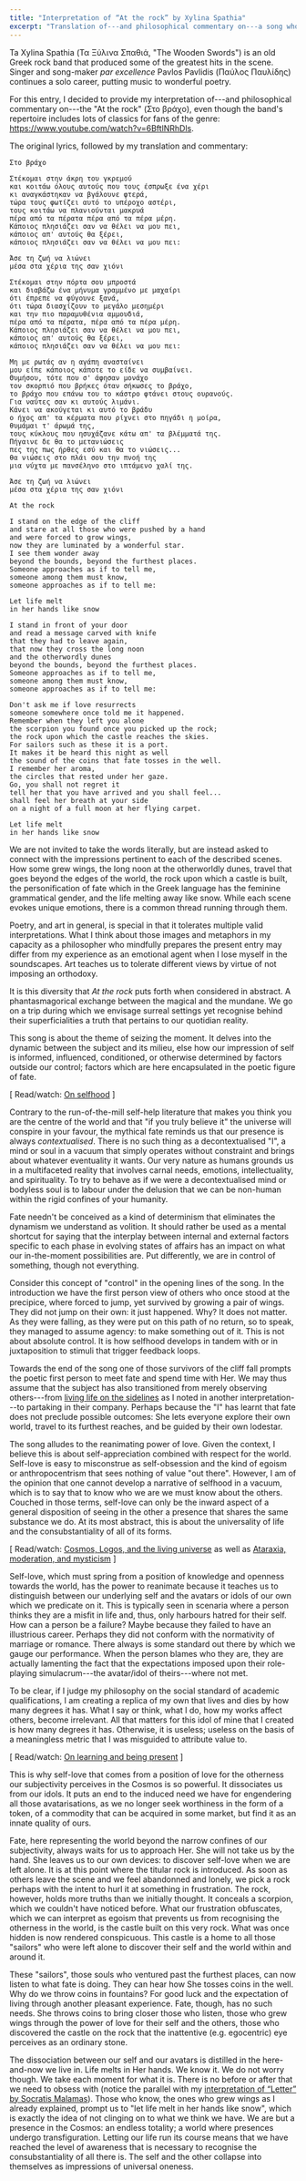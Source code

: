 ```yaml
---
title: "Interpretation of “At the rock” by Xylina Spathia"
excerpt: "Translation of---and philosophical commentary on---a song whose translated title is 'At the rock'."
---
```


Ta Xylina Spathia (Τα Ξύλινα Σπαθιά, "The Wooden Swords") is an old
Greek rock band that produced some of the greatest hits in the scene.
Singer and song-maker _par excellence_ Pavlos Pavlidis (Παύλος Παυλίδης)
continues a solo career, putting music to wonderful poetry.

For this entry, I decided to provide my interpretation of---and
philosophical commentary on---the "At the rock" (Στο βράχο), even though
the band's repertoire includes lots of classics for fans of the genre:
<https://www.youtube.com/watch?v=6BftlNRhDls>.

The original lyrics, followed by my translation and commentary:

```
Στο βράχο

Στέκομαι στην άκρη του γκρεμού
και κοιτάω όλους αυτούς που τους έσπρωξε ένα χέρι
κι αναγκάστηκαν να βγάλουνε φτερά,
τώρα τους φωτίζει αυτό το υπέροχο αστέρι,
τους κοιτάω να πλανιούνται μακρυά
πέρα από τα πέρατα πέρα από τα πέρα μέρη.
Κάποιος πλησιάζει σαν να θέλει να μου πει,
κάποιος απ' αυτούς θα ξέρει,
κάποιος πλησιάζει σαν να θέλει να μου πει:

Άσε τη ζωή να λιώνει
μέσα στα χέρια της σαν χιόνι

Στέκομαι στην πόρτα σου μπροστά
και διαβάζω ένα μήνυμα γραμμένο με μαχαίρι
ότι έπρεπε να φύγουνε ξανά,
ότι τώρα διασχίζουν το μεγάλο μεσημέρι
και την πιο παραμυθένια αμμουδιά,
πέρα από τα πέρατα, πέρα από τα πέρα μέρη.
Κάποιος πλησιάζει σαν να θέλει να μου πει,
κάποιος απ' αυτούς θα ξέρει,
κάποιος πλησιάζει σαν να θέλει να μου πει:

Μη με ρωτάς αν η αγάπη ανασταίνει
μου είπε κάποιος κάποτε το είδε να συμβαίνει.
Θυμήσου, τότε που σ' άφησαν μονάχο
τον σκορπιό που βρήκες όταν σήκωσες το βράχο,
το βράχο που επάνω του το κάστρο φτάνει στους ουρανούς.
Για ναύτες σαν κι αυτούς λιμάνι.
Κάνει να ακούγεται κι αυτό το βράδυ
ο ήχος απ' τα κέρματα που ρίχνει στο πηγάδι η μοίρα,
θυμάμαι τ' άρωμά της,
τους κύκλους που ησυχάζανε κάτω απ' τα βλέμματά της.
Πήγαινε δε θα το μετανιώσεις
πες της πως ήρθες εσύ και θα το νιώσεις...
θα νιώσεις στο πλάι σου την πνοή της
μια νύχτα με πανσέληνο στο ιπτάμενο χαλί της.

Άσε τη ζωή να λιώνει
μέσα στα χέρια της σαν χιόνι
```

```
At the rock

I stand on the edge of the cliff
and stare at all those who were pushed by a hand
and were forced to grow wings,
now they are luminated by a wonderful star.
I see them wonder away
beyond the bounds, beyond the furthest places.
Someone approaches as if to tell me,
someone among them must know,
someone approaches as if to tell me:

Let life melt
in her hands like snow

I stand in front of your door
and read a message carved with knife
that they had to leave again,
that now they cross the long noon
and the otherwordly dunes
beyond the bounds, beyond the furthest places.
Someone approaches as if to tell me,
someone among them must know,
someone approaches as if to tell me:

Don't ask me if love resurrects
someone somewhere once told me it happened.
Remember when they left you alone
the scorpion you found once you picked up the rock;
the rock upon which the castle reaches the skies.
For sailors such as these it is a port.
It makes it be heard this night as well
the sound of the coins that fate tosses in the well.
I remember her aroma,
the circles that rested under her gaze.
Go, you shall not regret it
tell her that you have arrived and you shall feel...
shall feel her breath at your side
on a night of a full moon at her flying carpet.

Let life melt
in her hands like snow
```

We are not invited to take the words literally, but are instead asked to
connect with the impressions pertinent to each of the described scenes.
How some grew wings, the long noon at the otherworldly dunes, travel
that goes beyond the edges of the world, the rock upon which a castle is
built, the personification of fate which in the Greek language has the
feminine grammatical gender, and the life melting away like snow.  While
each scene evokes unique emotions, there is a common thread running
through them.

Poetry, and art in general, is special in that it tolerates multiple
valid interpretations.  What I think about those images and metaphors in
my capacity as a philosopher who mindfully prepares the present entry
may differ from my experience as an emotional agent when I lose myself
in the soundscapes.  Art teaches us to tolerate different views by
virtue of not imposing an orthodoxy.

It is this diversity that _At the rock_ puts forth when considered in
abstract.  A phantasmagorical exchange between the magical and the
mundane.  We go on a trip during which we envisage surreal settings yet
recognise behind their superficialities a truth that pertains to our
quotidian reality.

This song is about the theme of seizing the moment.  It delves into the
dynamic between the subject and its milieu, else how our impression of
self is informed, influenced, conditioned, or otherwise determined by
factors outside our control; factors which are here encapsulated in the
poetic figure of fate.

[ Read/watch: [On selfhood](https://protesilaos.com/books/2022-05-31-selfhood/) ]

Contrary to the run-of-the-mill self-help literature that makes you
think you are the centre of the world and that "if you truly believe it"
the universe will conspire in your favour, the mythical fate reminds us
that our presence is always _contextualised_.  There is no such thing as
a decontextualised "I", a mind or soul in a vacuum that simply operates
without constraint and brings about whatever eventuality it wants.  Our
very nature as humans grounds us in a multifaceted reality that involves
carnal needs, emotions, intellectuality, and spirituality.  To try to
behave as if we were a decontextualised mind or bodyless soul is to
labour under the delusion that we can be non-human within the rigid
confines of your humanity.

Fate needn't be conceived as a kind of determinism that eliminates the
dynamism we understand as volition.  It should rather be used as a
mental shortcut for saying that the interplay between internal and
external factors specific to each phase in evolving states of affairs
has an impact on what our in-the-moment possibilities are.  Put
differently, we are in control of something, though not everything.

Consider this concept of "control" in the opening lines of the song.  In
the introduction we have the first person view of others who once stood
at the precipice, where forced to jump, yet survived by growing a pair
of wings.  They did not jump on their own: it just happened.  Why?  It
does not matter.  As they were falling, as they were put on this path of
no return, so to speak, they managed to assume agency: to make something
out of it.  This is not about absolute control.  It is how selfhood
develops in tandem with or in juxtaposition to stimuli that trigger
feedback loops.

Towards the end of the song one of those survivors of the cliff fall
prompts the poetic first person to meet fate and spend time with Her.
We may thus assume that the subject has also transitioned from merely
observing others---from [living life on the
sidelines](https://protesilaos.com/interpretations/2022-06-28-trypes-train/)
as I noted in another interpretation---to partaking in their company.
Perhaps because the "I" has learnt that fate does not preclude possible
outcomes: She lets everyone explore their own world, travel to its
furthest reaches, and be guided by their own lodestar.

The song alludes to the reanimating power of love.  Given the context, I
believe this is about self-appreciation combined with respect for the
world.  Self-love is easy to misconstrue as self-obsession and the kind
of egoism or anthropocentrism that sees nothing of value "out there".
However, I am of the opinion that one cannot develop a narrative of
selfhood in a vacuum, which is to say that to know who we are we must
know about the others.  Couched in those terms, self-love can only be
the inward aspect of a general disposition of seeing in the other a
presence that shares the same substance we do.  At its most abstract,
this is about the universality of life and the consubstantiality of all
of its forms.

[ Read/watch: [Cosmos, Logos, and the living
universe](https://protesilaos.com/books/2022-02-05-cosmos-logos-living-universe/)
as well as [Ataraxia, moderation, and
mysticism](https://protesilaos.com/books/2022-02-16-ataraxia-moderation-mysticism/)
]

Self-love, which must spring from a position of knowledge and openness
towards the world, has the power to reanimate because it teaches us to
distinguish between our underlying self and the avatars or idols of our
own which we predicate on it.  This is typically seen in scenaria where
a person thinks they are a misfit in life and, thus, only harbours
hatred for their self.  How can a person be a failure?  Maybe because
they failed to have an illustrious career.  Perhaps they did not conform
with the normativity of marriage or romance.  There always is some
standard out there by which we gauge our performance.  When the person
blames who they are, they are actually lamenting the fact that the
expectations imposed upon their role-playing simulacrum---the
avatar/idol of theirs---where not met.

To be clear, if I judge my philosophy on the social standard of academic
qualifications, I am creating a replica of my own that lives and dies by
how many degrees it has.  What I say or think, what I do, how my works
affect others, become irrelevant.  All that matters for this idol of
mine that I created is how many degrees it has.  Otherwise, it is
useless; useless on the basis of a meaningless metric that I was
misguided to attribute value to.

[ Read/watch: [On learning and being
present](https://protesilaos.com/books/2022-06-25-knowledge-presence/) ]

This is why self-love that comes from a position of love for the
otherness our subjectivity perceives in the Cosmos is so powerful.  It
dissociates us from our idols.  It puts an end to the induced need we
have for engendering all those avatarisations, as we no longer seek
worthiness in the form of a token, of a commodity that can be acquired in
some market, but find it as an innate quality of ours.

Fate, here representing the world beyond the narrow confines of our
subjectivity, always waits for us to approach Her.  She will not take us
by the hand.  She leaves us to our own devices: to discover self-love
when we are left alone.  It is at this point where the titular rock is
introduced.  As soon as others leave the scene and we feel abandonned
and lonely, we pick a rock perhaps with the intent to hurl it at
something in frustration.  The rock, however, holds more truths than we
initially thought.  It conceals a scorpion, which we couldn't have
noticed before.  What our frustration obfuscates, which we can interpret
as egoism that prevents us from recognising the otherness in the world,
is the castle built on this very rock.  What was once hidden is now
rendered conspicuous.  This castle is a home to all those "sailors" who
were left alone to discover their self and the world within and around
it.

These "sailors", those souls who ventured past the furthest places, can
now listen to what fate is doing.  They can hear how She tosses coins in
the well.  Why do we throw coins in fountains?  For good luck and the
expectation of living through another pleasant experience.  Fate,
though, has no such needs.  She throws coins to bring closer those who
listen, those who grew wings through the power of love for their self
and the others, those who discovered the castle on the rock that the
inattentive (e.g. egocentric) eye perceives as an ordinary stone.

The dissociation between our self and our avatars is distilled in the
here-and-now we live in.  Life melts in Her hands.  We know it.  We do
not worry though.  We take each moment for what it is.  There is no
before or after that we need to obsess with (notice the parallel with my
[interpretation of “Letter” by Socratis
Malamas](https://protesilaos.com/interpretations/2022-06-29-malamas-letter/)).
Those who know, the ones who grew wings as I already explained, prompt
us to "let life melt in her hands like snow", which is exactly the idea
of not clinging on to what we think we have.  We are but a presence in
the Cosmos: an endless totality; a world where presences undergo
transfiguration.  Letting our life run its course means that we have
reached the level of awareness that is necessary to recognise the
consubstantiality of all there is.  The self and the other collapse into
themselves as impressions of universal oneness.
